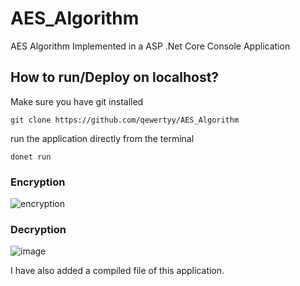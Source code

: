 # AES_Algorithm
AES Algorithm Implemented in a ASP .Net Core Console Application

## How to run/Deploy on localhost?
Make sure you have git installed
```
git clone https://github.com/qewertyy/AES_Algorithm
```
run the application directly from the terminal
```
donet run
```

### Encryption
![encryption](https://user-images.githubusercontent.com/99824993/203618096-360f5799-36bf-40ad-94d7-c343470e504d.png)

### Decryption
![image](https://user-images.githubusercontent.com/99824993/203618446-78c1aa1b-8ca5-4234-add3-e1eaae41aead.png)

I have also added a compiled file of this application.
